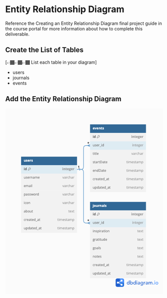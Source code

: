 # Entity Relationship Diagram

Reference the Creating an Entity Relationship Diagram final project guide in the course portal for more information about how to complete this deliverable.

## Create the List of Tables

[👉🏾👉🏾👉🏾 List each table in your diagram]
- users
- journals
- events

## Add the Entity Relationship Diagram
<img src='./wireframes/ERD.png' width='500' />
